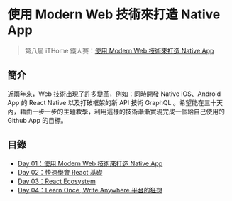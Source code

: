 使用 Modern Web 技術來打造 Native App
====================

> 第八屆 iTHome 鐵人賽：[使用 Modern Web 技術來打造 Native App](http://ithelp.ithome.com.tw/users/20103630/articles)

## 簡介

近兩年來，Web 技術出現了許多變革，例如：同時開發 Native iOS、Android App 的 React Native 以及打破框架的新 API 技術 GraphQL 。希望能在三十天內，藉由一步一步的主題教學，利用這樣的技術漸漸實現完成一個給自己使用的 Github App 的目標。

## 目錄

- [Day 01：使用 Modern Web 技術來打造 Native App](./posts/01.md)
- [Day 02：快速學會 React 基礎](./posts/02.md)
- [Day 03：React Ecosystem](./posts/03.md)
- [Day 04：Learn Once, Write Anywhere 平台的狂想](./posts/04.md)
